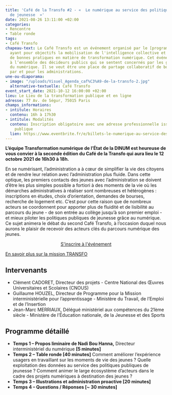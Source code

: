 ```yaml
---
title: 'Café de la Transfo #2 - «  Le numérique au service des politiques publiques
  de jeunesse  »'
date: 2021-08-26 13:11:00 +02:00
categories:
- Rencontre
- Table ronde
tags:
- Café Transfo
chapeau-text: Le Café Transfo est un événement organisé par le [programme TECH.GOUV](https://www.numerique.gouv.fr/actualites/tech-gouv-accelerer-la-transformation-numerique-du-service-public/)
  ayant pour objectifs la mobilisation de l'intelligence collective et la diffusion
  de bonnes pratiques en matière de transformation numérique. Cet événement est destiné
  à l’ensemble des décideurs publics qui se sentent concernés par les grands enjeux
  du numérique. Il se veut être une place de partage collaboratif de bonnes pratiques
  par et pour les administrations.
une-ou-diaporama:
- image: "/uploads/Visuel_Agenda_caf%C3%A9-de-la-transfo-2.jpg"
  alternative-textuelle: Café Transfo
event_start_date: 2021-10-12 16:00:00 +02:00
lieu: Le Lieu de la transformation publique et en ligne
adresse: 77 Av. de Ségur, 75015 Paris
champs_informations:
- intitule: Horaires
  contenu: 16h à 17h30
- intitule: Modalités
  contenu: Inscription obligatoire avec une adresse professionnelle issue de la fonction
    publique
  lien: https://www.eventbrite.fr/e/billets-le-numerique-au-service-des-politiques-publiques-de-jeunesse-168711525715
---
```


**L’équipe Transformation numérique de l’État de la DINUM est heureuse de vous convier à la seconde édition du Café de la Transfo qui aura lieu le 12 octobre 2021 de 16h30 à 18h.**

En se numérisant, l’administration a à cœur de simplifier la vie des citoyens et de rendre leur relation avec l’administration plus fluide. Dans cette optique, les premiers contacts des jeunes avec l’administration se doivent d’être les plus simples possible a fortiori à des moments de la vie où les démarches administratives à réaliser sont nombreuses et hétérogènes : inscriptions en études, choix d’orientation, demandes de bourses, recherche de logement etc. C’est pour cette raison que de nombreux acteurs se coordonnent pour apporter plus de fluidité et de lisibilité au parcours du jeune - de son entrée au collège jusqu’à son premier emploi - et mieux piloter les politiques publiques de jeunesse grâce au numérique. Ce sujet animera le débat du second Café Transfo, à l’occasion duquel nous aurons le plaisir de recevoir des acteurs clés du parcours numérique des jeunes.


<p align="center"><a href="https://www.eventbrite.fr/e/billets-le-numerique-au-service-des-politiques-publiques-de-jeunesse-168711525715" class="button">S'inscrire à l'événement</a></p>


[En savoir plus sur la mission TRANSFO](https://www.numerique.gouv.fr/services/conseil-strategie-transformation-numerique/)

## Intervenants

* Clément CADORET, Directeur des projets - Centre National des Œuvres Universitaires et Scolaires (CNOUS)
* Guillaume HOUZEL, Directeur de Programme pour la Mission interministérielle pour l’apprentissage - Ministère du Travail, de l’Emploi et de l’Insertion
* Jean-Marc MERRIAUX, Délégué ministériel aux compétences du 21ème siècle - Ministère de l’Éducation nationale, de la Jeunesse et des Sports


## Programme détaillé

* **Temps 1 – Propos liminaire de Nadi Bou Hanna,** Directeur interministériel du numérique **[5 minutes]**
* **Temps 2 – Table ronde [40 minutes]**
Comment améliorer l’expérience usagers en travaillant sur les moments de vie des jeunes ?
Quelle exploitation des données au service des politiques publiques de jeunesse ? 
Comment animer le large écosystème d’acteurs dans le cadre des projets numériques à destination des jeunes ?
* **Temps 3 – Illustrations et administration proactive [20 minutes]** 
* **Temps 4 – Questions / Réponses [~ 30 minutes]**

